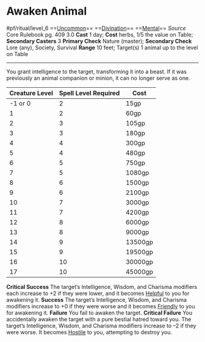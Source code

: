 # Awaken Animal
#pf/ritual/level_6
==[Uncommon](../../../Traits/Uncommon.md)== ==[Divination](../../../Traits/Divination.md)== ==[Mental](../../../Traits/Mental.md)==
*Source* Core Rulebook pg. 409 3.0
**Cast** 1 day; **Cost** herbs, 1/5 the value on Table; **Secondary Casters** 3
**Primary Check** Nature (master); **Secondary Check** Lore (any), Society, Survival
**Range** 10 feet; Target(s) 1 animal up to the level on Table

---
You grant intelligence to the target, transforming it into a beast. If it was previously an animal companion or minion, it can no longer serve as one.

| Creature Level | Spell Level Required | Cost    |
| -------------- | -------------------- | ------- |
| -1 or 0        | 2                    | 15gp    |
| 1              | 2                    | 60gp    |
| 2              | 3                    | 105gp   |
| 3              | 3                    | 180gp   |
| 4              | 4                    | 300gp   |
| 5              | 4                    | 480gp   |
| 6              | 5                    | 750gp   |
| 7              | 5                    | 1080gp  |
| 8              | 6                    | 1500gp  |
| 9              | 6                    | 2100gp  |
| 10             | 7                    | 3000gp  |
| 11             | 7                    | 4200gp  |
| 12             | 8                    | 6000gp  |
| 13             | 8                    | 9000gp  |
| 14             | 9                    | 13500gp |
| 15             | 9                    | 19500gp |
| 16             | 10                   | 30000gp |
| 17             | 10                   | 45000gp |

**Critical Success** The target’s Intelligence, Wisdom, and Charisma modifiers each increase to +2 if they were lower, and it becomes [Helpful](../../../Conditions/Helpful.md) to you for awakening it.
**Success** The target’s Intelligence, Wisdom, and Charisma modifiers increase to +0 if they were worse and it becomes [Friendly](../../../Conditions/Friendly.md) to you for awakening it.
**Failure** You fail to awaken the target.
**Critical Failure** You accidentally awaken the target with a pure bestial hatred toward you. The target’s Intelligence, Wisdom, and Charisma modifiers increase to –2 if they were worse. It becomes [Hostile](../../../Conditions/Hostile.md) to you, attempting to destroy you.